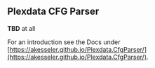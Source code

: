 ## Plexdata CFG Parser

**TBD** at all

For an introduction see the Docs under [https://akesseler.github.io/Plexdata.CfgParser/](https://akesseler.github.io/Plexdata.CfgParser/).


